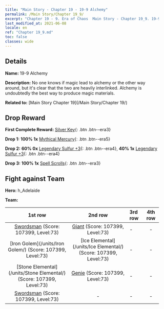 ```yaml
---
title: "Main Story - Chapter 19 - 19-9 Alchemy"
permalink: /Main Story/Chapter 19_9/
excerpt: "Chapter 19 - 9. Era of Chaos  Main Story - Chapter 19_9. 19-9 Alchemy"
last_modified_at: 2021-06-08
locale: en
ref: "Chapter 19_9.md"
toc: false
classes: wide
---
```


## Details

 **Name:** 19-9 Alchemy

 **Description:** No one knows if magic lead to alchemy or the other way around, but it's clear that the two are heavily interlinked. Alchemy is undoubtedly the best way to produce magic materials.

 **Related to:** [Main Story Chapter 19](/Main Story/Chapter 19/)

## Drop Reward

 **First Complete Reward:** [Silver Key](/Items/con_693/){: .btn .btn--era3}

 **Drop 1:** **100% 1x** [Mythical Mercury](/Items/mat_63/){: .btn .btn--era5}

 **Drop 2:** **60% 0x** [Legendary Sulfur +3](/Items/mat_57/){: .btn .btn--era4}, **40% 1x** [Legendary Sulfur +3](/Items/mat_57/){: .btn .btn--era4}

 **Drop 3:** **100% 1x** [Spell Scrolls](/Items/con_694/){: .btn .btn--era3}


## Fight against Team
 **Hero:** h_Adelaide

 **Team:**


  | 1st row | 2nd row | 3rd row | 4th row |
  |:----:|:----:|:----|:----:|
  | [Swordsman](/units/Swordsman/) (Score: 107399, Level:73)  | [Giant](/units/Giant/) (Score: 107399, Level:73)  | - | - |
  | [Iron Golem](/units/Iron Golem/) (Score: 107399, Level:73)  | [Ice Elemental](/units/Ice Elemental/) (Score: 107399, Level:73)  | - | - |
  | [Stone Elemental](/units/Stone Elemental/) (Score: 107399, Level:73)  | [Genie](/units/Genie/) (Score: 107399, Level:73)  | - | - |
  | [Swordsman](/units/Swordsman/) (Score: 107399, Level:73)  | - | - | - |


